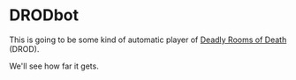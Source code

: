 # DRODbot

This is going to be some kind of automatic player of
[Deadly Rooms of Death](https://drod.caravelgames.com) (DROD).

We'll see how far it gets.
